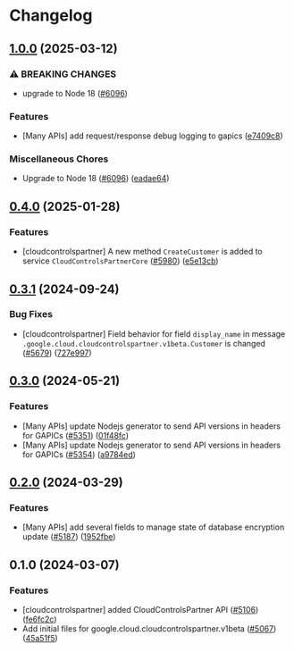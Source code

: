 # Changelog

## [1.0.0](https://github.com/googleapis/google-cloud-node/compare/cloudcontrolspartner-v0.4.0...cloudcontrolspartner-v1.0.0) (2025-03-12)


### ⚠ BREAKING CHANGES

* upgrade to Node 18 ([#6096](https://github.com/googleapis/google-cloud-node/issues/6096))

### Features

* [Many APIs] add request/response debug logging to gapics ([e7409c8](https://github.com/googleapis/google-cloud-node/commit/e7409c87febcf33359a2d36ae4551f502b8a2f93))


### Miscellaneous Chores

* Upgrade to Node 18 ([#6096](https://github.com/googleapis/google-cloud-node/issues/6096)) ([eadae64](https://github.com/googleapis/google-cloud-node/commit/eadae64d54e07aa2c65097ea52e65008d4e87436))

## [0.4.0](https://github.com/googleapis/google-cloud-node/compare/cloudcontrolspartner-v0.3.1...cloudcontrolspartner-v0.4.0) (2025-01-28)


### Features

* [cloudcontrolspartner] A new method `CreateCustomer` is added to service `CloudControlsPartnerCore` ([#5980](https://github.com/googleapis/google-cloud-node/issues/5980)) ([e5e13cb](https://github.com/googleapis/google-cloud-node/commit/e5e13cb8af58de2a6dc9b8735e9cae045c0b551c))

## [0.3.1](https://github.com/googleapis/google-cloud-node/compare/cloudcontrolspartner-v0.3.0...cloudcontrolspartner-v0.3.1) (2024-09-24)


### Bug Fixes

* [cloudcontrolspartner] Field behavior for field `display_name` in message `.google.cloud.cloudcontrolspartner.v1beta.Customer` is changed ([#5679](https://github.com/googleapis/google-cloud-node/issues/5679)) ([727e997](https://github.com/googleapis/google-cloud-node/commit/727e9971f7980f0b2c6ae14b209d10678e9b857d))

## [0.3.0](https://github.com/googleapis/google-cloud-node/compare/cloudcontrolspartner-v0.2.0...cloudcontrolspartner-v0.3.0) (2024-05-21)


### Features

* [Many APIs] update Nodejs generator to send API versions in headers for GAPICs ([#5351](https://github.com/googleapis/google-cloud-node/issues/5351)) ([01f48fc](https://github.com/googleapis/google-cloud-node/commit/01f48fce63ec4ddf801d59ee2b8c0db9f6fb8372))
* [Many APIs] update Nodejs generator to send API versions in headers for GAPICs ([#5354](https://github.com/googleapis/google-cloud-node/issues/5354)) ([a9784ed](https://github.com/googleapis/google-cloud-node/commit/a9784ed3db6ee96d171762308bbbcd57390b6866))

## [0.2.0](https://github.com/googleapis/google-cloud-node/compare/cloudcontrolspartner-v0.1.0...cloudcontrolspartner-v0.2.0) (2024-03-29)


### Features

* [Many APIs] add several fields to manage state of database encryption update ([#5187](https://github.com/googleapis/google-cloud-node/issues/5187)) ([1952fbe](https://github.com/googleapis/google-cloud-node/commit/1952fbe432b96115278d42e5c1dbdbc7de39036b))

## 0.1.0 (2024-03-07)


### Features

* [cloudcontrolspartner] added CloudControlsPartner API ([#5106](https://github.com/googleapis/google-cloud-node/issues/5106)) ([fe6fc2c](https://github.com/googleapis/google-cloud-node/commit/fe6fc2c37a47139c6c67a6e500f57afc5abdd7ca))
* Add initial files for google.cloud.cloudcontrolspartner.v1beta ([#5067](https://github.com/googleapis/google-cloud-node/issues/5067)) ([45a51f5](https://github.com/googleapis/google-cloud-node/commit/45a51f588c8d296e06dbecc87dd6875e9076fc62))
